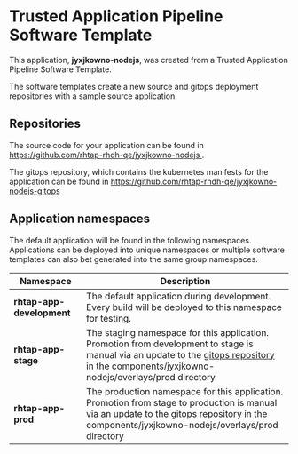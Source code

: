 # Trusted Application Pipeline Software Template

This application, **jyxjkowno-nodejs**, was created from a Trusted Application Pipeline Software Template.

The software templates create a new source and gitops deployment repositories with a sample source application. 

## Repositories

The source code for your application can be found in [https://github.com/rhtap-rhdh-qe/jyxjkowno-nodejs ](https://github.com/rhtap-rhdh-qe/jyxjkowno-nodejs ).
 
The gitops repository, which contains the kubernetes manifests for the application can be found in 
[https://github.com/rhtap-rhdh-qe/jyxjkowno-nodejs-gitops ](https://github.com/rhtap-rhdh-qe/jyxjkowno-nodejs-gitops ) 

## Application namespaces 

The default application will be found in the following namespaces. Applications can be deployed into unique namespaces or multiple software templates can also bet generated into the same group namespaces.  

|  Namespace   |  Description   |  
| -------- | -------- |   
| **rhtap-app-development** | The default application during development. Every build will be deployed to this namespace for testing. | 
| **rhtap-app-stage** | The staging namespace for this application. Promotion from development to stage is manual via an update to the [gitops repository](https://github.com/rhtap-rhdh-qe/jyxjkowno-nodejs-gitops ) in the components/jyxjkowno-nodejs/overlays/prod directory |  
| **rhtap-app-prod** | The production namespace for this application. Promotion from stage to production is manual via an update to the [gitops repository](https://github.com/rhtap-rhdh-qe/jyxjkowno-nodejs-gitops ) in the components/jyxjkowno-nodejs/overlays/prod directory | 